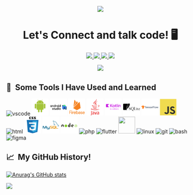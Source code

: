 <p align="center">
  <img src="https://capsule-render.vercel.app/api?type=waving&color=auto&text=Hello,%Welcome!&height=150&section=header"/>
</p>

<h1 align="center">
  Let's Connect and talk code! 🖥
</h1>


<p align="center">
<a href="https://www.linkedin.com/in/ateeq-rehman-013a08144/">
  <img height="50" src="https://user-images.githubusercontent.com/46517096/166973395-19676cd8-f8ec-4abf-83ff-da8243505b82.png"/>
</a>
<a href="https://dev.to/ateeqrehman33">
  <img height="50" src="https://user-images.githubusercontent.com/46517096/166974096-7aeecad4-483e-4c85-983f-f4b37b3f794e.png"/>
</a>
<a href="https://twitter.com/ateeq__rehman">
  <img height="50" src="https://user-images.githubusercontent.com/46517096/166974271-91dfa250-d70b-4cb9-8707-f1bda1b708c3.png"/>
</a>
<a href="https://instagram.com/ateeq.rehman33">
  <img height="50" src="https://user-images.githubusercontent.com/46517096/166974368-9798f39f-1f46-499c-b14e-81f0a3f83a06.png"/>
</a>
</p>

<p align="center">
  <img src= "https://user-images.githubusercontent.com/46771978/231143257-d4293cf1-721d-4b15-b228-7c3f952c83cf.gif">
</p>


<h2> 🚀 &nbsp;Some Tools I Have Used and Learned</h2>
<p align="left">
<img src="https://cdn.jsdelivr.net/gh/devicons/devicon/icons/vscode/vscode-original.svg" alt="vscode" width="45" height="45"/>
<img src="https://github.com/devicons/devicon/blob/v2.15.1/icons/android/android-original-wordmark.svg" alt="Android" width="45" height="45"/>
<img src="https://github.com/devicons/devicon/blob/v2.15.1/icons/androidstudio/androidstudio-original-wordmark.svg" alt="Android Studio" width="45" height="45"/>
<img src="https://github.com/devicons/devicon/blob/v2.15.1/icons/firebase/firebase-plain-wordmark.svg" alt="Firebase" width="45" height="45"/>
<img src="https://github.com/devicons/devicon/blob/v2.15.1/icons/java/java-plain-wordmark.svg" alt="Java" width="45" height="45"/>
<img src="https://github.com/devicons/devicon/blob/v2.15.1/icons/kotlin/kotlin-plain-wordmark.svg" alt="Kotlin" width="45" height="45"/>
<img src="https://github.com/devicons/devicon/blob/v2.15.1/icons/sqlite/sqlite-plain-wordmark.svg" alt="SQLite" width="45" height="45"/>
<img src="https://github.com/devicons/devicon/blob/v2.15.1/icons/tensorflow/tensorflow-original-wordmark.svg" alt="Tensorflow" width="45" height="45"/>
<img src="https://raw.githubusercontent.com/devicons/devicon/master/icons/javascript/javascript-original.svg" alt="javascript" width="45" height="45" />
<img src="https://cdn.jsdelivr.net/gh/devicons/devicon/icons/html5/html5-original.svg" alt="html" width="45" height="45"/>
<img src="https://raw.githubusercontent.com/devicons/devicon/master/icons/css3/css3-original-wordmark.svg" alt="css3" width="45" height="45" />
<img src="https://raw.githubusercontent.com/devicons/devicon/master/icons/mysql/mysql-original-wordmark.svg" alt="mysql" width="45" height="45" />
<img src="https://raw.githubusercontent.com/devicons/devicon/master/icons/nodejs/nodejs-original-wordmark.svg" alt="nodejs" width="45" height="45" />
<img src="https://cdn.jsdelivr.net/gh/devicons/devicon/icons/php/php-original.svg" alt="php" width="45" height="45"/>
<img src="https://cdn.jsdelivr.net/gh/devicons/devicon/icons/flutter/flutter-original.svg" alt="flutter" width="45" height="45"/>
<img src="https://cdn.jsdelivr.net/gh/devicons/devicon/icons/amazonwebservices/amazonwebservices-plain-wordmark.svg" width="45" height="45"/>
<img src="https://cdn.jsdelivr.net/gh/devicons/devicon/icons/linux/linux-original.svg" alt="linux" width="45" height="45"/>       
<img src="https://cdn.jsdelivr.net/gh/devicons/devicon/icons/git/git-original.svg" alt="git" width="45" height="45"/>
<img src="https://cdn.jsdelivr.net/gh/devicons/devicon/icons/bash/bash-original.svg" alt="bash" width="45" height="45"/>
<img src="https://cdn.jsdelivr.net/gh/devicons/devicon/icons/figma/figma-original.svg" alt="figma" width="45" height="45"/>   
</p>



<h2> 📈 &nbsp;My GitHub History!</h2>

[![Anurag's GitHub stats](https://github-readme-stats.vercel.app/api?username=ateeqrehman33)](https://github.com/ateeqrehman33/github-readme-stats&count_private=true)
  
<p align="left">
  <img src="https://capsule-render.vercel.app/api?type=waving&color=gradient&height=100&section=footer"/>
</p>




<!--
**ateeqrehman33/ateeqrehman33** is a ✨ _special_ ✨ repository because its `README.md` (this file) appears on your GitHub profile.

Here are some ideas to get you started:

- 🔭 I’m currently working on ...
- 🌱 I’m currently learning ...
- 👯 I’m looking to collaborate on ...
- 🤔 I’m looking for help with ...
- 💬 Ask me about ...
- 📫 How to reach me: ...
- 😄 Pronouns: ...
- ⚡ Fun fact: ...
-->

